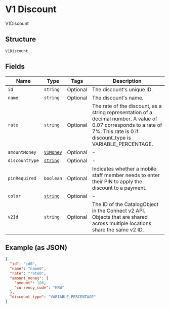 
# V1 Discount

V1Discount

## Structure

`V1Discount`

## Fields

| Name | Type | Tags | Description |
|  --- | --- | --- | --- |
| `id` | `string` | Optional | The discount's unique ID. |
| `name` | `string` | Optional | The discount's name. |
| `rate` | `string` | Optional | The rate of the discount, as a string representation of a decimal number. A value of 0.07 corresponds to a rate of 7%. This rate is 0 if discount_type is VARIABLE_PERCENTAGE. |
| `amountMoney` | [`V1Money`](/doc/models/v1-money.md) | Optional | - |
| `discountType` | [`string`](/doc/models/v1-discount-discount-type.md) | Optional | - |
| `pinRequired` | `boolean` | Optional | Indicates whether a mobile staff member needs to enter their PIN to apply the discount to a payment. |
| `color` | [`string`](/doc/models/v1-discount-color.md) | Optional | - |
| `v2Id` | `string` | Optional | The ID of the CatalogObject in the Connect v2 API. Objects that are shared across multiple locations share the same v2 ID. |

## Example (as JSON)

```json
{
  "id": "id0",
  "name": "name0",
  "rate": "rate0",
  "amount_money": {
    "amount": 186,
    "currency_code": "KRW"
  },
  "discount_type": "VARIABLE_PERCENTAGE"
}
```

